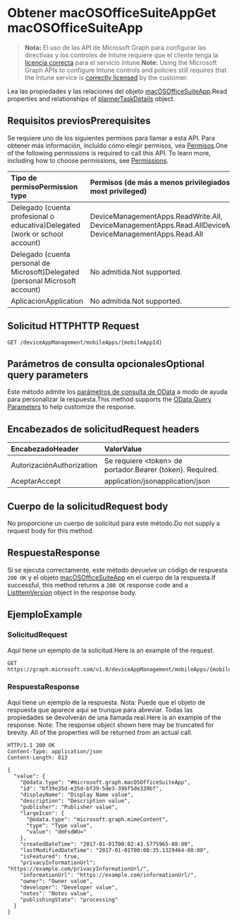 # <a name="get-macosofficesuiteapp"></a><span data-ttu-id="799d0-101">Obtener macOSOfficeSuiteApp</span><span class="sxs-lookup"><span data-stu-id="799d0-101">Get macOSOfficeSuiteApp</span></span>

> <span data-ttu-id="799d0-102">**Nota:** El uso de las API de Microsoft Graph para configurar las directivas y los controles de Intune requiere que el cliente tenga la [licencia correcta](https://go.microsoft.com/fwlink/?linkid=839381) para el servicio Intune.</span><span class="sxs-lookup"><span data-stu-id="799d0-102">**Note:** Using the Microsoft Graph APIs to configure Intune controls and policies still requires that the Intune service is [correctly licensed](https://go.microsoft.com/fwlink/?linkid=839381) by the customer.</span></span>

<span data-ttu-id="799d0-103">Lea las propiedades y las relaciones del objeto [macOSOfficeSuiteApp](../resources/intune_apps_macosofficesuiteapp.md).</span><span class="sxs-lookup"><span data-stu-id="799d0-103">Read properties and relationships of [plannerTaskDetails](../resources/intune_apps_macosofficesuiteapp.md) object.</span></span>
## <a name="prerequisites"></a><span data-ttu-id="799d0-104">Requisitos previos</span><span class="sxs-lookup"><span data-stu-id="799d0-104">Prerequisites</span></span>
<span data-ttu-id="799d0-p101">Se requiere uno de los siguientes permisos para llamar a esta API. Para obtener más información, incluido cómo elegir permisos, vea [Permisos](../../../concepts/permissions_reference.md).</span><span class="sxs-lookup"><span data-stu-id="799d0-p101">One of the following permissions is required to call this API. To learn more, including how to choose permissions, see [Permissions](../../../concepts/permissions_reference.md).</span></span>

|<span data-ttu-id="799d0-107">Tipo de permiso</span><span class="sxs-lookup"><span data-stu-id="799d0-107">Permission type</span></span>|<span data-ttu-id="799d0-108">Permisos (de más a menos privilegiados)</span><span class="sxs-lookup"><span data-stu-id="799d0-108">Permissions (from least to most privileged)</span></span>|
|:---|:---|
|<span data-ttu-id="799d0-109">Delegado (cuenta profesional o educativa)</span><span class="sxs-lookup"><span data-stu-id="799d0-109">Delegated (work or school account)</span></span>|<span data-ttu-id="799d0-110">DeviceManagementApps.ReadWrite.All, DeviceManagementApps.Read.All</span><span class="sxs-lookup"><span data-stu-id="799d0-110">DeviceManagementApps.ReadWrite.All, DeviceManagementApps.Read.All</span></span>|
|<span data-ttu-id="799d0-111">Delegado (cuenta personal de Microsoft)</span><span class="sxs-lookup"><span data-stu-id="799d0-111">Delegated (personal Microsoft account)</span></span>|<span data-ttu-id="799d0-112">No admitida.</span><span class="sxs-lookup"><span data-stu-id="799d0-112">Not supported.</span></span>|
|<span data-ttu-id="799d0-113">Aplicación</span><span class="sxs-lookup"><span data-stu-id="799d0-113">Application</span></span>|<span data-ttu-id="799d0-114">No admitida.</span><span class="sxs-lookup"><span data-stu-id="799d0-114">Not supported.</span></span>|

## <a name="http-request"></a><span data-ttu-id="799d0-115">Solicitud HTTP</span><span class="sxs-lookup"><span data-stu-id="799d0-115">HTTP Request</span></span>
<!-- {
  "blockType": "ignored"
}
-->
``` http
GET /deviceAppManagement/mobileApps/{mobileAppId}
```

## <a name="optional-query-parameters"></a><span data-ttu-id="799d0-116">Parámetros de consulta opcionales</span><span class="sxs-lookup"><span data-stu-id="799d0-116">Optional query parameters</span></span>
<span data-ttu-id="799d0-117">Este método admite los [parámetros de consulta de OData](https://developer.microsoft.com/es-ES/graph/docs/overview/query_parameters) a modo de ayuda para personalizar la respuesta.</span><span class="sxs-lookup"><span data-stu-id="799d0-117">This method supports the [OData Query Parameters](https://developer.microsoft.com/es-ES/graph/docs/overview/query_parameters) to help customize the response.</span></span>
## <a name="request-headers"></a><span data-ttu-id="799d0-118">Encabezados de solicitud</span><span class="sxs-lookup"><span data-stu-id="799d0-118">Request headers</span></span>
|<span data-ttu-id="799d0-119">Encabezado</span><span class="sxs-lookup"><span data-stu-id="799d0-119">Header</span></span>|<span data-ttu-id="799d0-120">Valor</span><span class="sxs-lookup"><span data-stu-id="799d0-120">Value</span></span>|
|:---|:---|
|<span data-ttu-id="799d0-121">Autorización</span><span class="sxs-lookup"><span data-stu-id="799d0-121">Authorization</span></span>|<span data-ttu-id="799d0-122">Se requiere &lt;token&gt; de portador.</span><span class="sxs-lookup"><span data-stu-id="799d0-122">Bearer {token}. Required.</span></span>|
|<span data-ttu-id="799d0-123">Aceptar</span><span class="sxs-lookup"><span data-stu-id="799d0-123">Accept</span></span>|<span data-ttu-id="799d0-124">application/json</span><span class="sxs-lookup"><span data-stu-id="799d0-124">application/json</span></span>|

## <a name="request-body"></a><span data-ttu-id="799d0-125">Cuerpo de la solicitud</span><span class="sxs-lookup"><span data-stu-id="799d0-125">Request body</span></span>
<span data-ttu-id="799d0-126">No proporcione un cuerpo de solicitud para este método.</span><span class="sxs-lookup"><span data-stu-id="799d0-126">Do not supply a request body for this method.</span></span>

## <a name="response"></a><span data-ttu-id="799d0-127">Respuesta</span><span class="sxs-lookup"><span data-stu-id="799d0-127">Response</span></span>
<span data-ttu-id="799d0-128">Si se ejecuta correctamente, este método devuelve un código de respuesta `200 OK` y el objeto [macOSOfficeSuiteApp](../resources/intune_apps_macosofficesuiteapp.md) en el cuerpo de la respuesta.</span><span class="sxs-lookup"><span data-stu-id="799d0-128">If successful, this method returns a `200 OK` response code and a [ListItemVersion](../resources/intune_apps_macosofficesuiteapp.md) object in the response body.</span></span>

## <a name="example"></a><span data-ttu-id="799d0-129">Ejemplo</span><span class="sxs-lookup"><span data-stu-id="799d0-129">Example</span></span>
### <a name="request"></a><span data-ttu-id="799d0-130">Solicitud</span><span class="sxs-lookup"><span data-stu-id="799d0-130">Request</span></span>
<span data-ttu-id="799d0-131">Aquí tiene un ejemplo de la solicitud.</span><span class="sxs-lookup"><span data-stu-id="799d0-131">Here is an example of the request.</span></span>
``` http
GET https://graph.microsoft.com/v1.0/deviceAppManagement/mobileApps/{mobileAppId}
```

### <a name="response"></a><span data-ttu-id="799d0-132">Respuesta</span><span class="sxs-lookup"><span data-stu-id="799d0-132">Response</span></span>
<span data-ttu-id="799d0-p102">Aquí tiene un ejemplo de la respuesta. Nota: Puede que el objeto de respuesta que aparece aquí se trunque para abreviar. Todas las propiedades se devolverán de una llamada real.</span><span class="sxs-lookup"><span data-stu-id="799d0-p102">Here is an example of the response. Note: The response object shown here may be truncated for brevity. All of the properties will be returned from an actual call.</span></span>
``` http
HTTP/1.1 200 OK
Content-Type: application/json
Content-Length: 813

{
  "value": {
    "@odata.type": "#microsoft.graph.macOSOfficeSuiteApp",
    "id": "bf39e35d-e35d-bf39-5de3-39bf5de339bf",
    "displayName": "Display Name value",
    "description": "Description value",
    "publisher": "Publisher value",
    "largeIcon": {
      "@odata.type": "microsoft.graph.mimeContent",
      "type": "Type value",
      "value": "dmFsdWU="
    },
    "createdDateTime": "2017-01-01T00:02:43.5775965-08:00",
    "lastModifiedDateTime": "2017-01-01T00:00:35.1329464-08:00",
    "isFeatured": true,
    "privacyInformationUrl": "https://example.com/privacyInformationUrl/",
    "informationUrl": "https://example.com/informationUrl/",
    "owner": "Owner value",
    "developer": "Developer value",
    "notes": "Notes value",
    "publishingState": "processing"
  }
}
```



